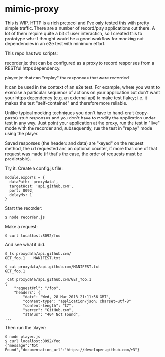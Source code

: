 # mimic-proxy

This is WIP. HTTP is a rich protocol and I've only tested this with pretty simple traffic. There are a number of record/play applications out there. A lot of them require quite a bit of user interaction, so I created this to prototype what I thought would be a good workflow for mocking out dependencies in an e2e test with minimum effort.

This repo has two scripts:

recorder.js: that can be configured as a proxy to record responses from a RESTful https dependency.

player.js: that can "replay" the responses that were recorded.

It can be used in the context of an e2e test. For example, where you want to exercise a particular sequence of actions on your application but don't want your https dependency (e.g. an external api) to make test flakey; i.e. it makes the test "self-contained" and therefore more reliable.

Unlike typical mocking techniques you don't have to hand-craft (copy-paste) stub responses and you don't have to modify the application under test in any way. Just point your application at the proxy, run the test in "live" mode with the recorder and, subsequently, run the test in "replay" mode using the player.

Saved responses (the headers and data) are "keyed" on the request method, the url requested and an optional counter, if more than one of that request was made (if that's the case, the order of requests must be predictable).

Try it. Create a config.js file:

```
module.exports = {
  dataPath: 'proxydata',
  targetHost: 'api.github.com',
  port: 8092,
  delayMs: 1
}
```

Start the recorder:
```
$ node recorder.js
```

Make a request:
```
$ curl localhost:8092/foo
```

And see what it did.
```
$ ls proxydata/api.github.com/
GET_foo.1    MANIFEST.txt

$ cat proxydata/api.github.com/MANIFEST.txt 
GET_foo.1

 cat proxydata/api.github.com/GET_foo.1 
{
    "requestUrl": "/foo",
    "headers": {
        "date": "Wed, 28 Mar 2018 21:11:56 GMT",
        "content-type": "application/json; charset=utf-8",
        "content-length": "87",
        "server": "GitHub.com",
        "status": "404 Not Found",
...

```

Then run the player:
```
$ node player.js
$ curl localhost:8092/foo
{"message":"Not Found","documentation_url":"https://developer.github.com/v3"}
```
